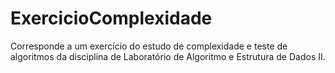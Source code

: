 # ExercicioComplexidade
Corresponde a um exercício do estudo de complexidade e teste de algoritmos da disciplina de Laboratório de Algoritmo e Estrutura de Dados II.
